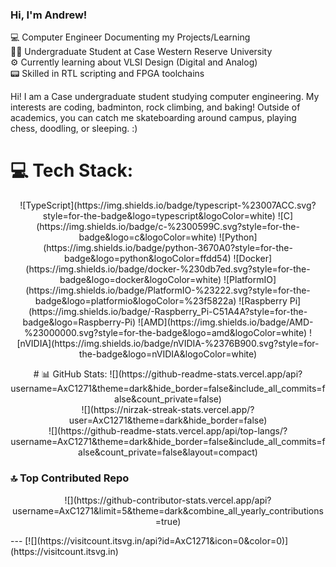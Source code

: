### Hi, I'm Andrew!

💻 Computer Engineer Documenting my Projects/Learning <br/>
🧑‍🎓 Undergraduate Student at Case Western Reserve University <br/>
⚙️ Currently learning about VLSI Design (Digital and Analog) <br/>
📟 Skilled in RTL scripting and FPGA toolchains <br/>

Hi! I am a Case undergraduate student studying computer engineering. 
My interests are coding, badminton, rock climbing, and baking! Outside of
academics, you can catch me skateboarding around campus, playing chess,
doodling, or sleeping. :) 

<!--
**AxC1271/AxC1271** is a ✨ _special_ ✨ repository because its `README.md` (this file) appears on your GitHub profile.

Here are some ideas to get you started:

- 🔭 I’m currently working on ...
- 🌱 I’m currently learning ...
- 👯 I’m looking to collaborate on ...
- 🤔 I’m looking for help with ...
- 💬 Ask me about ...
- 📫 How to reach me: ...
- 😄 Pronouns: ...
- ⚡ Fun fact: ...
-->

# 💻 Tech Stack:
<p align="center">
![TypeScript](https://img.shields.io/badge/typescript-%23007ACC.svg?style=for-the-badge&logo=typescript&logoColor=white) ![C](https://img.shields.io/badge/c-%2300599C.svg?style=for-the-badge&logo=c&logoColor=white) ![Python](https://img.shields.io/badge/python-3670A0?style=for-the-badge&logo=python&logoColor=ffdd54) ![Docker](https://img.shields.io/badge/docker-%230db7ed.svg?style=for-the-badge&logo=docker&logoColor=white) ![PlatformIO](https://img.shields.io/badge/PlatformIO-%23222.svg?style=for-the-badge&logo=platformio&logoColor=%23f5822a) ![Raspberry Pi](https://img.shields.io/badge/-Raspberry_Pi-C51A4A?style=for-the-badge&logo=Raspberry-Pi) ![AMD](https://img.shields.io/badge/AMD-%23000000.svg?style=for-the-badge&logo=amd&logoColor=white) ![nVIDIA](https://img.shields.io/badge/nVIDIA-%2376B900.svg?style=for-the-badge&logo=nVIDIA&logoColor=white)
</p>
<p align="center">
# 📊 GitHub Stats:
![](https://github-readme-stats.vercel.app/api?username=AxC1271&theme=dark&hide_border=false&include_all_commits=false&count_private=false)<br/>
![](https://nirzak-streak-stats.vercel.app/?user=AxC1271&theme=dark&hide_border=false)<br/>
![](https://github-readme-stats.vercel.app/api/top-langs/?username=AxC1271&theme=dark&hide_border=false&include_all_commits=false&count_private=false&layout=compact)
</p>

### 🔝 Top Contributed Repo
<p align="center">
![](https://github-contributor-stats.vercel.app/api?username=AxC1271&limit=5&theme=dark&combine_all_yearly_contributions=true)
</p>
---
[![](https://visitcount.itsvg.in/api?id=AxC1271&icon=0&color=0)](https://visitcount.itsvg.in)

<!-- Proudly created with GPRM ( https://gprm.itsvg.in ) -->
